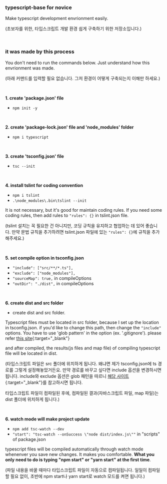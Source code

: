### typescript-base for novice
Make typescript development envrionment easily. 

(초보자를 위한, 타입스크립트 개발 환경 쉽게 구축하기 위한 저장소입니다.)

<br>

### it was made by this process
You don't need to run the commands below. 
Just understand how this envrionment was made. 

(아래 커맨드를 입력할 필요 없습니다.
그저 환경이 어떻게 구축되는지 이해만 하세요.)

<br>

**1. create 'package.json' file**
- `npm init -y`

<br>

**2. create 'package-lock.json' file and 'node_modules' folder**
- `npm i typescript`

<br>

**3. create 'tsconfig.json' file**
- `tsc --init`

<br>

**4. install tslint for coding convention**
- `npm i tslint`
- `.\node_modules\.bin\tslint --init`

It is not necessary, but it's good for maintain coding rules.
If you need some coding rules, then add rules to `"rules": {}` in tslint.json file.

(tslint 설치는 꼭 필요한 건 아니지만, 코딩 규칙을 유지하고 협업하는 데 있어 좋습니다.
만약 문법 규칙을 추가하려면 tslint.json 파일에 있는 `"rules": {}`에 규칙을 추가해주세요.)

<br>

**5. set compile option in tsconfig.json**
- `"include": ["src/**/*.ts"],`
- `"exclude": ["node_modules"],`
- `"sourceMap": true,` in compileOptions
- `"outDir": "./dist",` in compileOptions

<br>

**6. create dist and src folder**
- create dist and src folder.

Typescript files must be located in src folder, because I set up the location in tsconfig.json. if you'd like to change this path, then change the `"include"` options. You have to use 'glob pattern' in the option (ex. '.gitignore'). please refer [this site](https://docs.python.org/ko/3/library/glob.html){:target="_blank"}

and after compiled, the results(js files and map file) of compiling typescript file will be located in dist.

(타입스크립트 파일은 src 폴더에 위치하게 됩니다. 왜냐면 제가 tsconfig.json에 ts 경로를 그렇게 설정해놓았거든요. 만약 경로를 바꾸고 싶다면 include 옵션을 변경하시면 됩니다. include와 exclude 옵션은 glob 패턴을 따르니 [해당 사이트](https://docs.python.org/ko/3/library/glob.html){:target="_blank"}를 참고하시면 됩니다.

타입스크립트 파일이 컴파일된 후에, 컴파일된 결과(자바스크립트 파일, map 파일)는 dist 폴더에 위치하게 됩니다.)

<br>

**6. watch mode will make project update**
- `npm add tsc-watch --dev`
- `"start": "tsc-watch --onSuccess \"node dist/index.js\""` in "scripts" of package.json

typescript files will be compiled automatically through watch mode whenenver you save new changes. 
It makes you comfortable. **What you only need to do is typing "npm start" or "yarn start" at the first time**.

(파일 내용을 바꿀 때마다 타입스크립트 파일이 자동으로 컴파일됩니다. 
일일이 컴파일할 필요 없이, 초반에 npm start나 yarn start로 watch 모드를 켜면 됩니다.)

<br>
